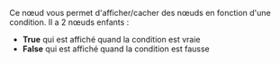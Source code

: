 Ce nœud vous permet d'afficher/cacher des nœuds en fonction d'une condition. Il a 2 nœuds enfants :

-   **True** qui est affiché quand la condition est vraie
-   **False** qui est affiché quand la condition est fausse
